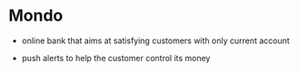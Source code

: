 # Mondo

* online bank that aims at satisfying customers with only current account

* push alerts to help the customer control its money
